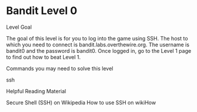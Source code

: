 Bandit Level 0
==============

Level Goal

The goal of this level is for you to log into the game using SSH. The host to which you need to connect is bandit.labs.overthewire.org. The username is bandit0 and the password is bandit0. Once logged in, go to the Level 1 page to find out how to beat Level 1.

Commands you may need to solve this level

ssh

Helpful Reading Material

Secure Shell (SSH) on Wikipedia
How to use SSH on wikiHow